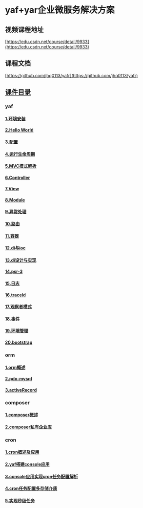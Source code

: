 # yaf+yar企业微服务解决方案

## 视频课程地址
[https://edu.csdn.net/course/detail/9933](https://edu.csdn.net/course/detail/9933)

## 课程文档
[https://github.com/jhq0113/yafr](https://github.com/jhq0113/yafr)

## [课件目录](https://github.com/jhq0113/yafr/blob/master/docs/index.md)

### yaf
#### [1.环境安装](https://github.com/jhq0113/yafr/blob/master/docs/yaf/1.环境安装.md)
#### [2.Hello World](https://github.com/jhq0113/yafr/blob/master/docs/yaf/2.HelloWorld.md)
#### [3.配置](https://github.com/jhq0113/yafr/blob/master/docs/yaf/3.配置.md)
#### [4.运行生命周期](https://github.com/jhq0113/yafr/blob/master/docs/yaf/4.运行生命周期.md)
#### [5.MVC模式解析](https://github.com/jhq0113/yafr/blob/master/docs/yaf/5.MVC模式解析.md)
#### [6.Controller](https://github.com/jhq0113/yafr/blob/master/docs/yaf/6.Controller.md)
#### [7.View](https://github.com/jhq0113/yafr/blob/master/docs/yaf/7.View.md)
#### [8.Module](https://github.com/jhq0113/yafr/blob/master/docs/yaf/8.Module.md)
#### [9.异常处理](https://github.com/jhq0113/yafr/blob/master/docs/yaf/9.异常处理.md)
#### [10.路由](https://github.com/jhq0113/yafr/blob/master/docs/yaf/10.路由.md)
#### [11.容器](https://github.com/jhq0113/yafr/blob/master/docs/yaf/11.容器.md)
#### [12.di与ioc](https://github.com/jhq0113/yafr/blob/master/docs/yaf/12.di.md)
#### [13.di设计与实现](https://github.com/jhq0113/yafr/blob/master/docs/yaf/13.di设计与实现.md)
#### [14.psr-3](https://github.com/jhq0113/yafr/blob/master/docs/yaf/14.psr-3.md)
#### [15.日志](https://github.com/jhq0113/yafr/blob/master/docs/yaf/15.日志.md)
#### [16.traceId](https://github.com/jhq0113/yafr/blob/master/docs/yaf/16.traceId.md)
#### [17.观察者模式](https://github.com/jhq0113/yafr/blob/master/docs/yaf/17.观察者模式.md)
#### [18.事件](https://github.com/jhq0113/yafr/blob/master/docs/yaf/18.事件.md)
#### [19.环境管理](https://github.com/jhq0113/yafr/blob/master/docs/yaf/19.环境管理.md)
#### [20.bootstrap](https://github.com/jhq0113/yafr/blob/master/docs/yaf/20.bootstrap.md)

### orm
#### [1.orm概述](https://github.com/jhq0113/yafr/blob/master/docs/orm/1.orm概述.md)
#### [2.pdo-mysql](https://github.com/jhq0113/yafr/blob/master/docs/orm/2.pdo-mysql.md)
#### [3.activeRecord](https://github.com/jhq0113/yafr/blob/master/docs/orm/3.activeRecord.md)

### composer
#### [1.composer概述](https://github.com/jhq0113/yafr/blob/master/docs/composer/1.composer概述.md)
#### [2.composer私有企业库](https://github.com/jhq0113/yafr/blob/master/docs/composer/2.composer私有企业库.md)

### cron
#### [1.cron概述及应用](https://github.com/jhq0113/yafr/blob/master/docs/cron/1.cron概述及应用.md)
#### [2.yaf搭建console应用](https://github.com/jhq0113/yafr/blob/master/docs/cron/2.yaf搭建console应用.md)
#### [3.console应用实现cron任务配置解析](https://github.com/jhq0113/yafr/blob/master/docs/cron/3.console应用实现cron任务配置解析.md)
#### [4.cron任务配置多存储介质](https://github.com/jhq0113/yafr/blob/master/docs/cron/4.cron任务配置多存储介质.md)
#### [5.实现秒级任务](https://github.com/jhq0113/yafr/blob/master/docs/cron/5.实现秒级任务.md)